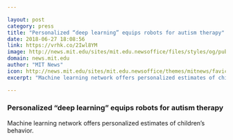 ```yaml
---

layout: post
category: press
title: "Personalized “deep learning” equips robots for autism therapy"
date: 2018-06-27 18:08:56
link: https://vrhk.co/2Iwl8YM
image: http://news.mit.edu/sites/mit.edu.newsoffice/files/styles/og/public/images/2018/MIT-Autism-Robots.png
domain: news.mit.edu
author: "MIT News"
icon: http://news.mit.edu/sites/mit.edu.newsoffice/themes/mitnews/favicon.ico
excerpt: "Machine learning network offers personalized estimates of children’s behavior."

---
```


### Personalized “deep learning” equips robots for autism therapy

Machine learning network offers personalized estimates of children’s behavior.